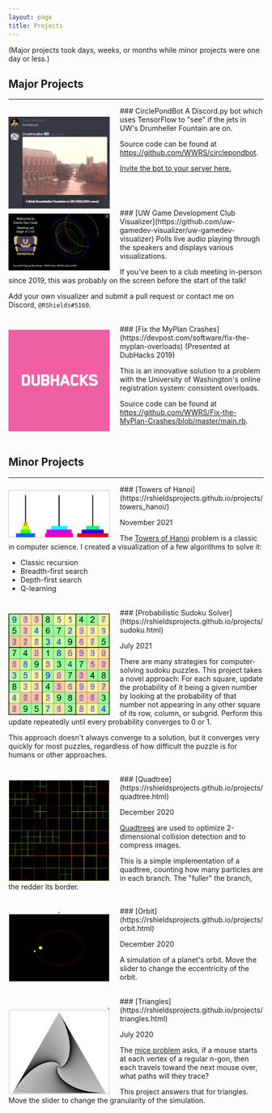 ```yaml
---
layout: page
title: Projects
---
```


(Major projects took days, weeks, or months while minor projects were one day or less.)

## Major Projects

---

<img src="/assets/circlepondbot.png" width="200px" align="left" style="margin: 20px 20px 0 0"/>
### CirclePondBot
A Discord.py bot which uses TensorFlow to "see" if the jets in UW's Drumheller Fountain are on.

Source code can be found at <https://github.com/WWRS/circlepondbot>.

[Invite the bot to your server here.](https://discord.com/api/oauth2/authorize?client_id=602156268551143424&permissions=51200&scope=bot)

<br clear="left">

<img src="/assets/visualizer.png" width="200px" align="left" style="margin: 10px 20px 0 0"/>
### [UW Game Development Club Visualizer](https://github.com/uw-gamedev-visualizer/uw-gamedev-visualizer)
Polls live audio playing through the speakers and displays various visualizations.

If you've been to a club meeting in-person since 2019, this was probably on the screen before the start of the talk!

Add your own visualizer and submit a pull request or contact me on Discord, `@RShields#5160`.

<br clear="left">

<img src="/assets/dubhacks_logo.png" width="200px" align="left" style="margin: 10px 20px 0 0"/>
### [Fix the MyPlan Crashes](https://devpost.com/software/fix-the-myplan-overloads)
(Presented at DubHacks 2019)

This is an innovative solution to a problem with the University of Washington's online registration system: consistent overloads.

Source code can be found at <https://github.com/WWRS/Fix-the-MyPlan-Crashes/blob/master/main.rb>.

<br clear="left">

## Minor Projects

---

<img src="/assets/towers_hanoi.png" width="200px" align="left" style="margin: 10px 20px 0 0"/>
### [Towers of Hanoi](https://rshieldsprojects.github.io/projects/towers_hanoi/)

November 2021

The [Towers of Hanoi](https://en.wikipedia.org/wiki/Tower_of_Hanoi) problem is a classic in computer science. I created a visualization of a few algorithms to solve it:

- Classic recursion
- Breadth-first search
- Depth-first search
- Q-learning

<br clear="left">

<img src="/assets/sudoku.png" width="200px" align="left" style="margin: 10px 20px 0 0"/>
### [Probabilistic Sudoku Solver](https://rshieldsprojects.github.io/projects/sudoku.html)

July 2021

There are many strategies for computer-solving sudoku puzzles. This project takes a novel approach: For each square, update the probability of it being a given number by looking at the probability of that number not appearing in any other square of its row, column, or subgrid. Perform this update repeatedly until every probability converges to 0 or 1.

This approach doesn't always converge to a solution, but it converges very quickly for most puzzles, regardless of how difficult the puzzle is for humans or other approaches.

<br clear="left">

<img src="/assets/quadtree.png" width="200px" align="left" style="margin: 10px 20px 0 0"/>
### [Quadtree](https://rshieldsprojects.github.io/projects/quadtree.html)

December 2020

[Quadtrees](https://en.wikipedia.org/wiki/Quadtree) are used to optimize 2-dimensional collision detection and to compress images.

This is a simple implementation of a quadtree, counting how many particles are in each branch. The "fuller" the branch, the redder its border.

<br clear="left">

<img src="/assets/orbit.png" width="200px" align="left" style="margin: 10px 20px 0 0"/>
### [Orbit](https://rshieldsprojects.github.io/projects/orbit.html)

December 2020

A simulation of a planet's orbit. Move the slider to change the eccentricity of the orbit.

<br clear="left">

<img src="/assets/triangles.png" width="200px" align="left" style="margin: 20px 20px 0 0"/>
### [Triangles](https://rshieldsprojects.github.io/projects/triangles.html)

July 2020

The [mice problem](https://mathworld.wolfram.com/MiceProblem.html) asks, if a mouse starts at each vertex of a regular *n*-gon, then each travels toward the next mouse over, what paths will they trace?

This project answers that for triangles. Move the slider to change the granularity of the simulation.

<br clear="left">

